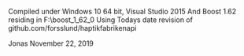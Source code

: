Compiled under Windows 10 64 bit,
Visual Studio 2015
And Boost 1.62 residing in F:\boost_1_62_0
Using
Todays date revision of github.com/forsslund/haptikfabrikenapi

Jonas November 22, 2019



